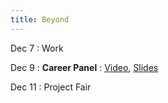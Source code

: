 ```yaml
---
title: Beyond
---
```


Dec 7
: Work

Dec 9
: **Career Panel**
  : [Video](https://uw.hosted.panopto.com/Panopto/Pages/Viewer.aspx?id=4f28d99a-1f48-4ceb-b359-ab3c016ce290), [Slides](https://drive.google.com/file/d/1ncG72PW2yxB6_2Sh5RW9RfxCOLK9ByJP/view)

Dec 11
: Project Fair

